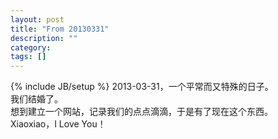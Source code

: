 ```yaml
---
layout: post
title: "From 20130331"
description: ""
category: 
tags: []
---
```

{% include JB/setup %}
2013-03-31，一个平常而又特殊的日子。  
我们结婚了。  
想到建立一个网站，记录我们的点点滴滴，于是有了现在这个东西。  
Xiaoxiao，I Love You！  